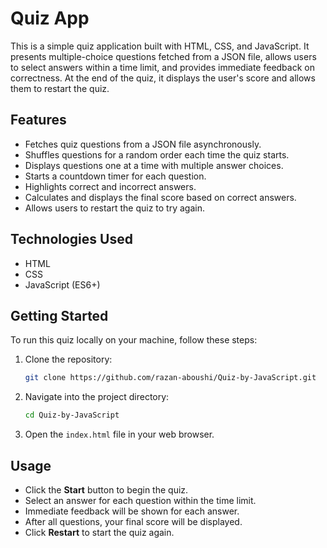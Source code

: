 # Quiz App

This is a simple quiz application built with HTML, CSS, and JavaScript. It presents multiple-choice questions fetched from a JSON file, allows users to select answers within a time limit, and provides immediate feedback on correctness. At the end of the quiz, it displays the user's score and allows them to restart the quiz.

## Features

- Fetches quiz questions from a JSON file asynchronously.
- Shuffles questions for a random order each time the quiz starts.
- Displays questions one at a time with multiple answer choices.
- Starts a countdown timer for each question.
- Highlights correct and incorrect answers.
- Calculates and displays the final score based on correct answers.
- Allows users to restart the quiz to try again.

## Technologies Used

- HTML
- CSS
- JavaScript (ES6+)

## Getting Started

To run this quiz locally on your machine, follow these steps:

1. Clone the repository:

   ```bash
   git clone https://github.com/razan-aboushi/Quiz-by-JavaScript.git
   ```

2. Navigate into the project directory:

   ```bash
   cd Quiz-by-JavaScript
   ```

3. Open the `index.html` file in your web browser.

## Usage

- Click the **Start** button to begin the quiz.
- Select an answer for each question within the time limit.
- Immediate feedback will be shown for each answer.
- After all questions, your final score will be displayed.
- Click **Restart** to start the quiz again.
